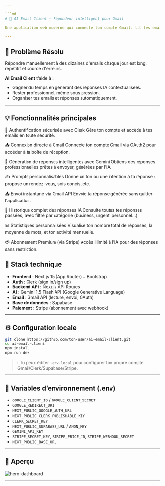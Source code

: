 ```yaml
---

```md
# 📧 AI Email Client – Répondeur intelligent pour Gmail

Une application web moderne qui connecte ton compte Gmail, lit tes emails, et génère des réponses automatiques intelligentes grâce à l'IA Gemini.

---
```


## 🚀 Problème Résolu

Répondre manuellement à des dizaines d'emails chaque jour est long, répétitif et source d'erreurs.

**AI Email Client** t’aide à :
- Gagner du temps en générant des réponses IA contextualisées.
- Rester professionnel, même sous pression.
- Organiser tes emails et réponses automatiquement.

---

## 💡 Fonctionnalités principales
🔐 Authentification sécurisée avec Clerk
Gère ton compte et accède à tes emails en toute sécurité.

📥 Connexion directe à Gmail
Connecte ton compte Gmail via OAuth2 pour accéder à ta boîte de réception.

🤖 Génération de réponses intelligentes avec Gemini
Obtiens des réponses professionnelles prêtes à envoyer, générées par l’IA.

✍️ Prompts personnalisables
Donne un ton ou une intention à ta réponse : propose un rendez-vous, sois concis, etc.

📤 Envoi instantané via Gmail API
Envoie ta réponse générée sans quitter l'application.

🧠 Historique complet des réponses IA
Consulte toutes tes réponses passées, avec filtre par catégorie (business, urgent, personnel...).

📊 Statistiques personnalisées
Visualise ton nombre total de réponses, la moyenne de mots, et ton activité mensuelle.

💳 Abonnement Premium (via Stripe)
Accès illimité à l’IA pour des réponses sans restriction.


## 🧰 Stack technique

- **Frontend** : Next.js 15 (App Router) + Bootstrap
- **Auth** : Clerk (sign in/sign up)
- **Backend API** : Next.js API Routes
- **AI** : Gemini 1.5 Flash API (Google Generative Language)
- **Email** : Gmail API (lecture, envoi, OAuth)
- **Base de données** : Supabase
- **Paiement** : Stripe (abonnement avec webhook)
---

## ⚙️ Configuration locale

```bash
git clone https://github.com/ton-user/ai-email-client.git
cd ai-email-client
npm install
npm run dev
```

> ℹ️ Tu peux éditer `.env.local` pour configurer ton propre compte Gmail/Clerk/Supabase/Stripe.

---

## 🔑 Variables d’environnement (.env)

- `GOOGLE_CLIENT_ID` / `GOOGLE_CLIENT_SECRET`
- `GOOGLE_REDIRECT_URI`
- `NEXT_PUBLIC_GOOGLE_AUTH_URL`
- `NEXT_PUBLIC_CLERK_PUBLISHABLE_KEY`
- `CLERK_SECRET_KEY`
- `NEXT_PUBLIC_SUPABASE_URL` / `ANON_KEY`
- `GEMINI_API_KEY`
- `STRIPE_SECRET_KEY`, `STRIPE_PRICE_ID`, `STRIPE_WEBHOOK_SECRET`
- `NEXT_PUBLIC_BASE_URL`

---




## 📸 Aperçu
![hero-dashboard](https://github.com/user-attachments/assets/00b56534-8da9-49de-947c-972b7eaf3b1b)

---

